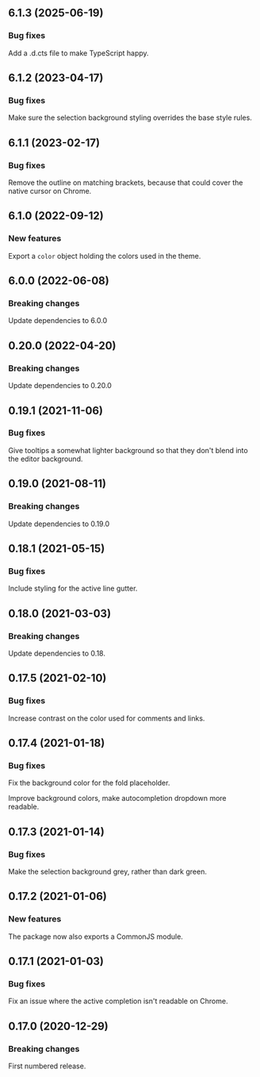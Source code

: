 ## 6.1.3 (2025-06-19)

### Bug fixes

Add a .d.cts file to make TypeScript happy.
## 6.1.2 (2023-04-17)

### Bug fixes

Make sure the selection background styling overrides the base style rules.

## 6.1.1 (2023-02-17)

### Bug fixes

Remove the outline on matching brackets, because that could cover the native cursor on Chrome.

## 6.1.0 (2022-09-12)

### New features

Export a `color` object holding the colors used in the theme.

## 6.0.0 (2022-06-08)

### Breaking changes

Update dependencies to 6.0.0

## 0.20.0 (2022-04-20)

### Breaking changes

Update dependencies to 0.20.0

## 0.19.1 (2021-11-06)

### Bug fixes

Give tooltips a somewhat lighter background so that they don't blend into the editor background.

## 0.19.0 (2021-08-11)

### Breaking changes

Update dependencies to 0.19.0

## 0.18.1 (2021-05-15)

### Bug fixes

Include styling for the active line gutter.

## 0.18.0 (2021-03-03)

### Breaking changes

Update dependencies to 0.18.

## 0.17.5 (2021-02-10)

### Bug fixes

Increase contrast on the color used for comments and links.

## 0.17.4 (2021-01-18)

### Bug fixes

Fix the background color for the fold placeholder.

Improve background colors, make autocompletion dropdown more readable.

## 0.17.3 (2021-01-14)

### Bug fixes

Make the selection background grey, rather than dark green.

## 0.17.2 (2021-01-06)

### New features

The package now also exports a CommonJS module.

## 0.17.1 (2021-01-03)

### Bug fixes

Fix an issue where the active completion isn't readable on Chrome.

## 0.17.0 (2020-12-29)

### Breaking changes

First numbered release.

